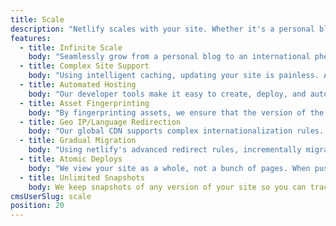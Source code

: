 ```yaml
---
title: Scale
description: "Netlify scales with your site. Whether it's a personal blog made with no-framework or a huge multilingual site with 20,000 pages, 10s of adminstrators, and a whole array of buildtools and frameworks connecting to all kinds of APIs, netlify is your platform of choice. And best of all? You always only pay for what you use. No need to overprovision for hosting."
features:
  - title: Infinite Scale
    body: "Seamlessly grow from a personal blog to an international phenomenon. Our global CDN ensures your site is always fast like greased lightning, regardless of load."
  - title: Complex Site Support
    body: "Using intelligent caching, updating your site is painless. Automatically uploading only the parts that change each time minimizes, minimizing the time spent waiting for 1000s of pages to upload."
  - title: Automated Hosting
    body: "Our developer tools make it easy to create, deploy, and automatically manage thousands of unique sites. Our philosophy is the more sites, the merrier."
  - title: Asset Fingerprinting
    body: "By fingerprinting assets, we ensure that the version of the site is globally consistent. Gone are the days of wondering what site people see."
  - title: Geo IP/Language Redirection
    body: "Our global CDN supports complex internationalization rules. One DNS lookup will always yield site in the right language. So if you need visitors from let's say China to redirect to your Chinese version of the site, then netlify can do that for you at CDN level so you loose none of the performance you would normally do."
  - title: Gradual Migration
    body: "Using netlify's advanced redirect rules, incrementally migrating to netlify is safe and simple and without costing performance. [See how to “Go Static Without Losing Your Server”](/blog/2016/03/09/go-static-without-losing-your-server.html)"
  - title: Atomic Deploys
    body: "We view your site as a whole, not a bunch of pages. When pushing a new version of your site live ***without*** Atomic Deploy you’re pushing files live one-by-one, which means your site risks being in an inconsistent broken state during the update. Internal links can stop working and wrong content be shown, when only one affected file has been updated but the other is still in queue. \nAvoid periodically broken sites with netlify, where all deploys are atomic. \n\n"
  - title: Unlimited Snapshots
    body: We keep snapshots of any version of your site so you can track changes and revert back to any point in time with the click of a button.
cmsUserSlug: scale
position: 20
---
```

